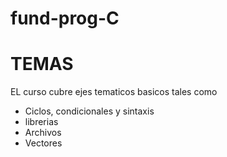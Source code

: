 # fund-prog-C

# TEMAS
EL curso cubre ejes tematicos basicos tales como
- Ciclos, condicionales y sintaxis
- librerias 
- Archivos
- Vectores
